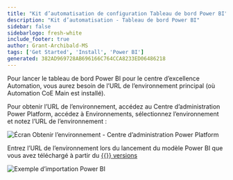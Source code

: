 ```yaml
---
title: "Kit d’automatisation de configuration Tableau de bord Power BI"
description: "Kit d’automatisation - Tableau de bord Power BI"
sidebar: false
sidebarlogo: fresh-white
include_footer: true
author: Grant-Archibald-MS
tags: ['Get Started', 'Install', 'Power BI']
generated: 382AD969728AB696166C764CCA8233ED06486218
---
```


Pour lancer le tableau de bord Power BI pour le centre d’excellence Automation, vous aurez besoin de l’URL de l’environnement principal (où Automation CoE Main est installé).

Pour obtenir l’URL de l’environnement, accédez au Centre d’administration Power Platform, accédez à Environnements, sélectionnez l’environnement et notez l’URL de l’environnement :

![Écran Obtenir l’environnement - Centre d’administration Power Platform](/images/get-environment.png)

Entrez l’URL de l’environnement lors du lancement du modèle Power BI que vous avez téléchargé à partir du [{{<product-name>}} versions](https://github.com/microsoft/powercat-automation-kit/releases)

![Exemple d’importation Power BI](/images/power-bi-import.png)
